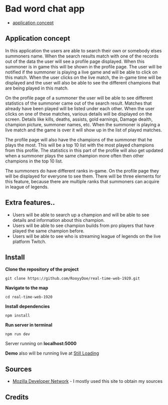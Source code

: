 #  Bad word chat app

- [application concept](#application-concept)

## Application concept

In this application the users are able to search their own or somebody elses summoners name. When the search results match with one of the records out of the data the user will see a profile page displayed. When this summoner is in game this will be shown in the profile page. The user will be notified if the summoner is playing a live game and will be able to click on this match. When the user clicks on the live match, the in-game time will be displayed and the user will also be able to see the different champions that are being played in this match.

On the profile page of a summoner the user will be able to see different statistics of the summoner came out of the search result. Matches that already have been played will be listed under each other. When the user clicks on one of these matches, various details will be displayed on the screen. Details like kills, deaths, assists, gold earnings, Damage dealth, champion picture, summoner names, etc. When the summoner is playing a live match and the game is over it will show up in the list of played matches.

The profile page will also have the champions of the summoner that he plays the most. This will be a top 10 list with the most played champions from this profile. The statistics in this part of the profile will also get updated when a summoner plays the same champion more often then other champions in the top 10 list.

The summoners do have different ranks in-game. On the profile page they will be displayed for everyone to see them. There will be three elements for this feature, because there are multiple ranks that summoners can acquire in league of legends.

## Extra features..

- Users will be able to search up a champion and will be able to see details and information about this champion.
- Users will be able to see champion builds from pro players that have played the same champion before.
- Users will be able to see who is streaming league of legends on the live platform Twitch.

## Install

**Clone the repository of the project**

```
git clone https://github.com/RooyyDoe/real-time-web-1920.git
```

**Navigate to the map**

```
cd real-time-web-1920
```

**Install dependencies**

```
npm install 
```

**Run server in terminal**

```
npm run dev
```

Server running on **localhost:5000**

**Demo** also will be running live at [Still Loading]()


## Sources

* [Mozilla Developer Network](https://developer.mozilla.org/en-US/) - I mostly used this site to obtain my sources

## Credits

